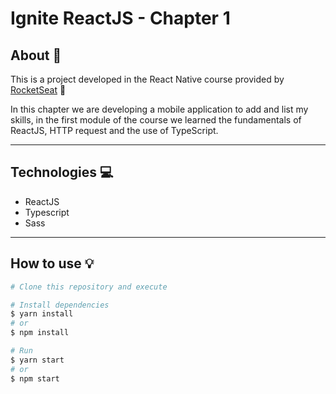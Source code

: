 # Ignite ReactJS - Chapter 1

## About 📰

This is a project developed in the React Native course provided by <a href="https://www.rocketseat.com.br">RocketSeat<a> 🚀

In this chapter we are developing a mobile application to add and list my skills, in the first module of the course we learned the fundamentals of ReactJS, HTTP request and the use of TypeScript.

------

## Technologies 💻

- ReactJS
- Typescript
- Sass

------

## How to use 💡

```bash
# Clone this repository and execute

# Install dependencies
$ yarn install 
# or
$ npm install

# Run
$ yarn start
# or
$ npm start
```
